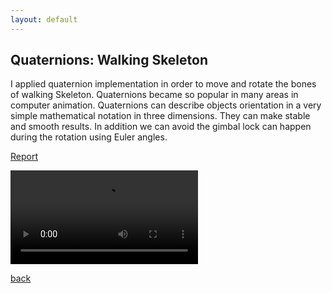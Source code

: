```yaml
---
layout: default
---
```


## Quaternions: Walking Skeleton

I applied quaternion implementation in order to move and rotate the bones of walking Skeleton.
Quaternions became so popular in many areas in computer animation. Quaternions can describe objects orientation in a very simple mathematical notation in three dimensions. They can make stable and smooth results. In addition we can avoid the gimbal lock can happen during the rotation using Euler angles.

[Report](pdfs/Quaternion_skeleton_report.pdf)

![](mp4s/Quaternion_skeleton.mp4)

[back](./)
